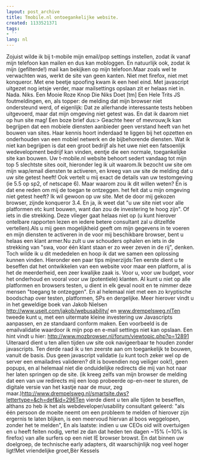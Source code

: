 ```yaml
---
layout: post_archive
title: Tmobile.nl ontoegankelijke website.
created: 1133521371
tags:
- ''
lang: nl
---
```

Zojuist wilde ik bij t-mobile mijn email/pop settings instellen, zodat ik vanaf mijn telefoon kan mailen en dus kan mobloggen. En natuurlijk ook, zodat ik mijn (gefilterde!) mail kan bekijken op mijn telefoon.Maar zoals wel te verwachten was, werkt de site van geen kanten. Niet met firefox, niet met konqueror. Met ene beetje spoofing kwam ik een heel eind. Met javascript uitgezet nog ietsje verder, maar mailsettings opslaan zit er helaas niet in. Nada. Niks. Een Mooie Roze Knop Die Niks Doet [tm] Een Hele Trits JS foutmeldingen, en, als topper: de melding dat mijn browser niet ondersteund werd, of eigenlijk: Dat ze allerhande interessante tests hebben uitgevoerd, maar dat mijn omgeving niet getest was. En dat ik daarom niet op hun site mag! Een boze brief dus:> Geachte heer of mevrouw,Ik kan begrijpen dat een mobiele diensten aanbieder geen verstand heeft van het bouwen van sites. Haar kennis hoort inderdaad te liggen bij het opzetten en onderhouden van een mobiel netwerk en de bijbehorende diensten. Wat ik niet kan begrijpen is dat een groot bedrijf als het uwe niet een fatsoenlijk wedevelopment bedrijf kan vinden, eentje die een normale, toegankelijke site kan bouwen. Uw t-mobile.nl website behoort sedert vandaag tot mijn top 5 slechtste sites ooit, hieronder leg ik uit waarom.Ik bezocht uw site om mijn wap/email diensten te activeren, en kreeg van uw site de melding dat u uw site getest heeft! Ook vertelt u mij exact de details van uw testomgeving (ie 5.5 op sp2, of netscape 6). Maar waarom zou ik dit willen weten? En is dat ene reden om mij de toegan te ontzeggen. het feit dat u mijn omgeving niet getest heeft? Ik wil gewoon op uw site. Met de door mij gekozen browser, zijnde konqueror 3.4. En ja, ik weet dat "u uw site niet voor alle platformen etc kunt bouwen, want dan zou de investering te hoog zijn". Of iets in die strekking. Deze vlieger gaat helaas niet op (u kunt hierover ontelbare rapporten lezen en iedere betere consultant zal u ditzelfde vertellen).Als u mij geen mogelijkheid geeft om mijn gegevens in te voeren en mijn diensten te activeren in de voor mij beschikbare browser, bent u helaas een klant armer.Nu zult u uw schouders ophalen en iets in de strekking van "swa, voor één klant staan er zo weer zeven in de rij", denken. Toch wilde ik u dit mededelen en hoop ik dat we samen een oplossing kunnen vinden. Hieronder een paar tips mijnerzijds:Ten eerste dient u te beseffen dat het ontwikkelen van een website voor maar een platform, al is het de meerderheid, een zeer kwalijke zaak is. Voor u, voor uw budget, voor het onderhoud en vooral voor uw (potentiele) klanten. Al kunt u niet op alle platformen en browsers testen, u dient in elk geval nooit en te nimmer deze mensen "toegang te ontzeggen". En al helemaal niet met een zo kryptische boodschap over testen, platformen, SPs en dergelijke. Meer hierover vindt u in het geweldige boek van Jakob Nielsen http://www.useit.com/jakob/webusability/ en www.drempelsweg.nlTen tweede kunt u, met een uitermate kleine investering uw Javascripts aanpassen, en ze standaard conform maken. Een voorbeeld is de emailvalidatie waardoor ik mijn pop en e-mail settings niet kan opslaan. Een hint vindt u hier: http://www.mozbrowser.nl/forum/viewtopic.php?p=12891 Uiteraard dient u ten allen tijden uw site ook navigeerbaar te houden zonder javascripts. Ten derde raad ik u ten zeerste aan om toegankelijk te bouwen, vanuit de basis. Dus geen javascript validatie (u kunt toch zeker wel op de server een emailadres valideren? dit is bovendien nog veiliger ook!), geen popups, en al helemaal niet die onduidelijke redirects die mij van hot naar her laten springen op de site. (ik kreeg zelfs van mijn browser de melding dat een van uw redirects mij een loop probeerde op-en-neer te sturen, de digitale versie van het kastje naar de muur, zeg maar.)http://www.drempelsweg.nl/smartsite.dws?lettertype=&ch=def&id=296Ten vierde dient u ten alle tijden te beseffen, althans zo heb ik het als webdeveloper/usability consultant geleerd: "als één persoon de moeite neemt om een probleem te melden of hierover zijn ergernis te laten blijken, is een meervoud hiervan al boos weggelopen, zonder het te melden", En als laatste: indien u uw CEOs oid wilt overtuigen en u heeft feiten nodig, vertel ze dan dat heden ten dagen ~15% (~10% is firefox) van alle surfers op een niet IE browser browst. En dat binnen uw doelgroep, de technische early adapters, dit waarschijnlijk nog veel hoger ligt!Met vriendelijke groet,Bèr Kessels
